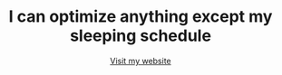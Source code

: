 <h1 align="center">I can optimize anything except my sleeping schedule</h1>
<p align="center">
  <a href="https://csrt.ieee.ntua.gr/" target="_blank" align="center">Visit my website</a>
</p>
